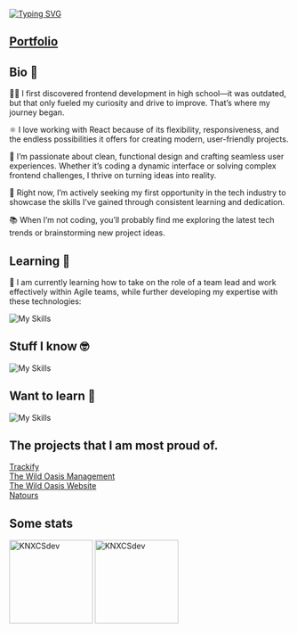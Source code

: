 [![Typing SVG](https://readme-typing-svg.demolab.com/?lines=Hello+I`m+Michał)](https://git.io/typing-svg)

## <a href='https://knxcsdev.vercel.app/'>Portfolio </a>

## Bio 📃
👨‍💻 I first discovered frontend development in high school—it was outdated, but that only fueled my curiosity and drive to improve. That’s where my journey began.

⚛️ I love working with React because of its flexibility, responsiveness, and the endless possibilities it offers for creating modern, user-friendly projects.

🎨 I’m passionate about clean, functional design and crafting seamless user experiences. Whether it’s coding a dynamic interface or solving complex frontend challenges, I thrive on turning ideas into reality.

🚀 Right now, I’m actively seeking my first opportunity in the tech industry to showcase the skills I’ve gained through consistent learning and dedication.

📚 When I’m not coding, you’ll probably find me exploring the latest tech trends or brainstorming new project ideas.


## Learning 📖

<div display:flex;'>
  
📢 I am currently learning how to take on the role of a team lead and work effectively within Agile teams, while further developing my expertise with these technologies:

![My Skills](https://skillicons.dev/icons?i=react,aws,kubernetes,tailwind)

</div>

## Stuff I know 🤓

![My Skills](https://skillicons.dev/icons?i=git,html,react,angular,rxjs,aws,github,npm,css,scss,tailwind,javascript,vite,redux,supabase,styledcomponents,typescript,nextjs,figma,postman,nodejs,express,mongodb,pug&perline=7)

## Want to learn 🧠

![My Skills](https://skillicons.dev/icons?i=vue)

## The projects that I am most proud of.

[Trackify](https://trackify-knxcsdev.vercel.app/)    
[The Wild Oasis Management](https://the-wild-oasis-management-knxcsdev.vercel.app/)        
[The Wild Oasis Website](https://the-wild-oasis-website-knxcsdev.vercel.app/)     
[Natours](https://natours-knxcsdev.vercel.app/)    


## Some stats

<span>
<img  height="150px" src="https://github-readme-stats.vercel.app/api/top-langs?username=KNXCSdev&show_icons=true&locale=en&layout=compact&theme=transparent" alt="KNXCSdev" /> 
</span>
<span>
<img height="150px" src="https://github-readme-stats.vercel.app/api?username=KNXCSdev&show_icons=true&locale=en&theme=transparent" alt="KNXCSdev" />
</span>


